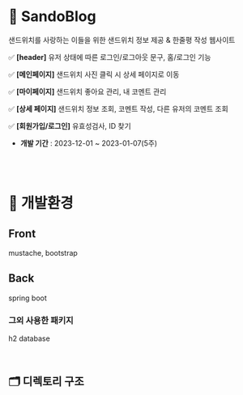 # 🥪 SandoBlog

샌드위치를 사랑하는 이들을 위한 샌드위치 정보 제공 & 한줄평 작성 웹사이트

✅ **[header]** 유저 상태에 따른 로그인/로그아웃 문구, 홈/로그인 기능

✅ **[메인페이지]** 샌드위치 사진 클릭 시 상세 페이지로 이동

✅ **[마이페이지]** 샌드위치 좋아요 관리, 내 코멘트 관리

✅ **[상세 페이지]** 샌드위치 정보 조회, 코멘트 작성, 다른 유저의 코멘트 조회

✅ **[회원가입/로그인]** 유효성검사, ID 찾기

- **개발 기간** : 2023-12-01 ~ 2023-01-07(5주)
<br />

<br />

# 🔧 개발환경
## Front
mustache, bootstrap

## Back
spring boot

### 그외 사용한 패키지
h2 database

<br />

## 🗂️ 디렉토리 구조


<br />
